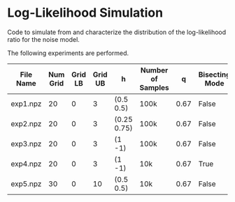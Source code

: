 # Log-Likelihood Simulation
Code to simulate from and characterize the distribution of the log-likelihood ratio for the noise model.

The following experiments are performed.

| File Name | Num Grid | Grid LB | Grid UB | h           | Number of Samples | q    | Bisecting Mode | Analytical Solver | Number of CPU |
| --------- | -------- | ------- | ------- | ------------| ----------------- | ---- | -------------- | ----------------- | ------------- |
| exp1.npz  | 20       | 0       | 3       | (0.5 0.5)   | 100k              | 0.67 | False          | True              | 12            |
| exp2.npz  | 20       | 0       | 3       | (0.25 0.75) | 100k              | 0.67 | False          | False             | 12            |
| exp3.npz  | 20       | 0       | 3       | (1 -1)      | 100k              | 0.67 | False          | True              | 12            |
| exp4.npz  | 20       | 0       | 3       | (1 -1)      | 10k               | 0.67 | True           | False             | 8             |
| exp5.npz  | 30       | 0       | 10      | (0.5 0.5)   | 10k               | 0.67 | False          | False             | 12            |